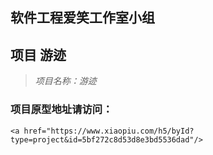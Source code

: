 ## 软件工程爱笑工作室小组
## 项目 游迹

>*项目名称：游迹*

### 项目原型地址请访问：
    <a href="https://www.xiaopiu.com/h5/byId?type=project&id=5bf272c8d53d8e3bd5536dad"/>
    
    
    
    
    
    
